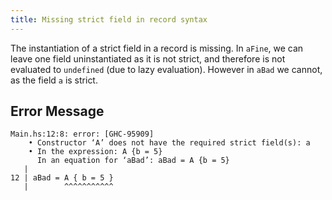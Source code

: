 ```yaml
---
title: Missing strict field in record syntax
---
```


The instantiation of a strict field in a record is missing. In `aFine`, we can leave one field uninstantiated as it is not strict, and therefore is not evaluated to `undefined` (due to lazy evaluation). However in `aBad` we cannot, as the field `a` is strict.

## Error Message

```
Main.hs:12:8: error: [GHC-95909]
    • Constructor ‘A’ does not have the required strict field(s): a
    • In the expression: A {b = 5}
      In an equation for ‘aBad’: aBad = A {b = 5}
   |
12 | aBad = A { b = 5 }
   |        ^^^^^^^^^^^
```
